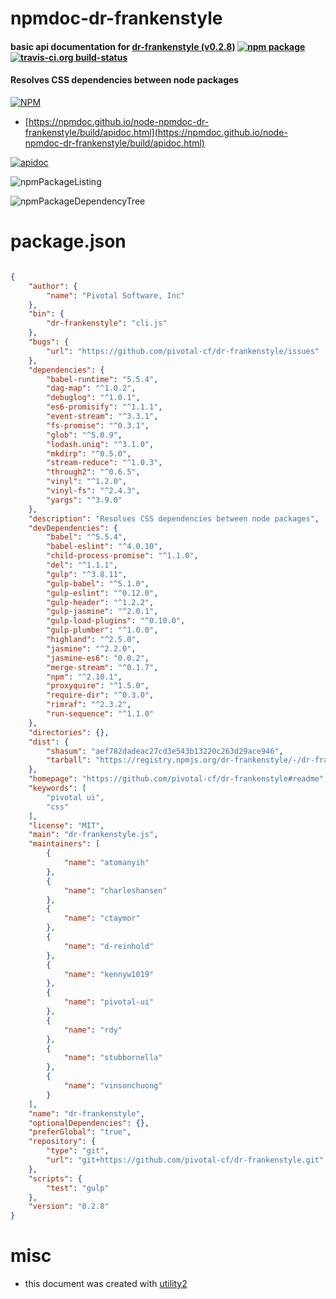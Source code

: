 # npmdoc-dr-frankenstyle

#### basic api documentation for  [dr-frankenstyle (v0.2.8)](https://github.com/pivotal-cf/dr-frankenstyle#readme)  [![npm package](https://img.shields.io/npm/v/npmdoc-dr-frankenstyle.svg?style=flat-square)](https://www.npmjs.org/package/npmdoc-dr-frankenstyle) [![travis-ci.org build-status](https://api.travis-ci.org/npmdoc/node-npmdoc-dr-frankenstyle.svg)](https://travis-ci.org/npmdoc/node-npmdoc-dr-frankenstyle)

#### Resolves CSS dependencies between node packages

[![NPM](https://nodei.co/npm/dr-frankenstyle.png?downloads=true&downloadRank=true&stars=true)](https://www.npmjs.com/package/dr-frankenstyle)

- [https://npmdoc.github.io/node-npmdoc-dr-frankenstyle/build/apidoc.html](https://npmdoc.github.io/node-npmdoc-dr-frankenstyle/build/apidoc.html)

[![apidoc](https://npmdoc.github.io/node-npmdoc-dr-frankenstyle/build/screenCapture.buildCi.browser.%252Ftmp%252Fbuild%252Fapidoc.html.png)](https://npmdoc.github.io/node-npmdoc-dr-frankenstyle/build/apidoc.html)

![npmPackageListing](https://npmdoc.github.io/node-npmdoc-dr-frankenstyle/build/screenCapture.npmPackageListing.svg)

![npmPackageDependencyTree](https://npmdoc.github.io/node-npmdoc-dr-frankenstyle/build/screenCapture.npmPackageDependencyTree.svg)



# package.json

```json

{
    "author": {
        "name": "Pivotal Software, Inc"
    },
    "bin": {
        "dr-frankenstyle": "cli.js"
    },
    "bugs": {
        "url": "https://github.com/pivotal-cf/dr-frankenstyle/issues"
    },
    "dependencies": {
        "babel-runtime": "5.5.4",
        "dag-map": "^1.0.2",
        "debuglog": "^1.0.1",
        "es6-promisify": "^1.1.1",
        "event-stream": "^3.3.1",
        "fs-promise": "^0.3.1",
        "glob": "^5.0.9",
        "lodash.uniq": "^3.1.0",
        "mkdirp": "^0.5.0",
        "stream-reduce": "^1.0.3",
        "through2": "^0.6.5",
        "vinyl": "^1.2.0",
        "vinyl-fs": "^2.4.3",
        "yargs": "^3.9.0"
    },
    "description": "Resolves CSS dependencies between node packages",
    "devDependencies": {
        "babel": "^5.5.4",
        "babel-eslint": "^4.0.10",
        "child-process-promise": "^1.1.0",
        "del": "^1.1.1",
        "gulp": "^3.8.11",
        "gulp-babel": "^5.1.0",
        "gulp-eslint": "^0.12.0",
        "gulp-header": "^1.2.2",
        "gulp-jasmine": "^2.0.1",
        "gulp-load-plugins": "^0.10.0",
        "gulp-plumber": "^1.0.0",
        "highland": "^2.5.0",
        "jasmine": "^2.2.0",
        "jasmine-es6": "0.0.2",
        "merge-stream": "^0.1.7",
        "npm": "^2.10.1",
        "proxyquire": "^1.5.0",
        "require-dir": "^0.3.0",
        "rimraf": "^2.3.2",
        "run-sequence": "^1.1.0"
    },
    "directories": {},
    "dist": {
        "shasum": "aef782dadeac27cd3e543b13220c263d29ace946",
        "tarball": "https://registry.npmjs.org/dr-frankenstyle/-/dr-frankenstyle-0.2.8.tgz"
    },
    "homepage": "https://github.com/pivotal-cf/dr-frankenstyle#readme",
    "keywords": [
        "pivotal ui",
        "css"
    ],
    "license": "MIT",
    "main": "dr-frankenstyle.js",
    "maintainers": [
        {
            "name": "atomanyih"
        },
        {
            "name": "charleshansen"
        },
        {
            "name": "ctaymor"
        },
        {
            "name": "d-reinhold"
        },
        {
            "name": "kennyw1019"
        },
        {
            "name": "pivotal-ui"
        },
        {
            "name": "rdy"
        },
        {
            "name": "stubbornella"
        },
        {
            "name": "vinsonchuong"
        }
    ],
    "name": "dr-frankenstyle",
    "optionalDependencies": {},
    "preferGlobal": "true",
    "repository": {
        "type": "git",
        "url": "git+https://github.com/pivotal-cf/dr-frankenstyle.git"
    },
    "scripts": {
        "test": "gulp"
    },
    "version": "0.2.8"
}
```



# misc
- this document was created with [utility2](https://github.com/kaizhu256/node-utility2)
